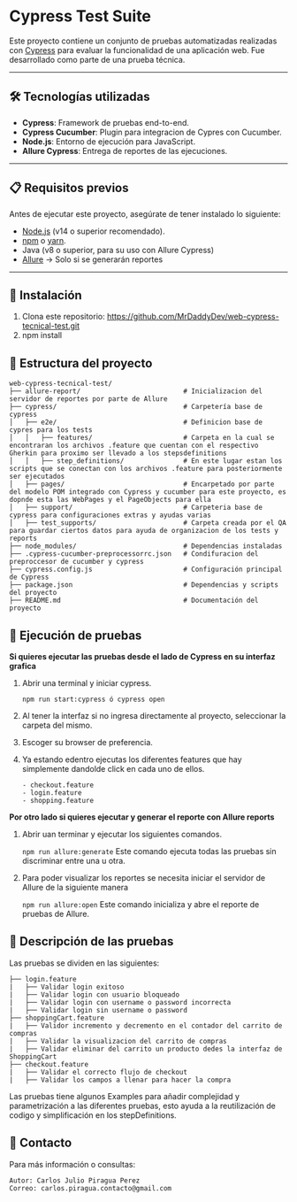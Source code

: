 # Cypress Test Suite

Este proyecto contiene un conjunto de pruebas automatizadas realizadas con [Cypress](https://www.cypress.io/) para evaluar la funcionalidad de una aplicación web. Fue desarrollado como parte de una prueba técnica.

---

## 🛠️ Tecnologías utilizadas

- **Cypress**: Framework de pruebas end-to-end.
- **Cypress Cucumber**: Plugin para integracion de Cypres con Cucumber.
- **Node.js**: Entorno de ejecución para JavaScript.
- **Allure Cypress**: Entrega de reportes de las ejecuciones.

---

## 📋 Requisitos previos

Antes de ejecutar este proyecto, asegúrate de tener instalado lo siguiente:

- [Node.js](https://nodejs.org/) (v14 o superior recomendado).
- [npm](https://www.npmjs.com/) o [yarn](https://yarnpkg.com/).
- Java (v8 o superior, para su uso con Allure Cypress)
- [Allure](https://allurereport.org/) -> Solo si se generarán reportes

---

## 🚀 Instalación

1. Clona este repositorio: https://github.com/MrDaddyDev/web-cypress-tecnical-test.git
2. npm install


## 📂 Estructura del proyecto

```
web-cypress-tecnical-test/
├── allure-report/                          # Inicializacion del servidor de reportes por parte de Allure
├── cypress/                                # Carpetería base de cypress
│   ├── e2e/                                # Definicion base de cypres para los tests
│   │   ├── features/                       # Carpeta en la cual se encontraran los archivos .feature que cuentan con el respectivo Gherkin para proximo ser llevado a los stepsdefinitions
│   │   ├── step_definitions/               # En este lugar estan los scripts que se conectan con los archivos .feature para posteriormente ser ejecutados
│   ├── pages/                              # Encarpetado por parte del modelo POM integrado con Cypress y cucumber para este proyecto, es dopnde esta las WebPages y el PageObjects para ella
│   ├── support/                            # Carpeteria base de cypress para configuraciones extras y ayudas varias
│   ├── test_supports/                      # Carpeta creada por el QA para guardar ciertos datos para ayuda de organizacion de los tests y reports
├── node_modules/                           # Dependencias instaladas
├── .cypress-cucumber-preprocessorrc.json   # Condifuracion del preproccesor de cucumber y cypress
├── cypress.config.js                       # Configuración principal de Cypress
├── package.json                            # Dependencias y scripts del proyecto
├── README.md                               # Documentación del proyecto
```

## 🧪 Ejecución de pruebas

**Si quieres ejecutar las pruebas desde el lado de Cypress en su interfaz grafica**

1. Abrir una terminal y iniciar cypress.

    ```npm run start:cypress ó cypress open```

2. Al tener la interfaz si no ingresa directamente al proyecto, seleccionar la carpeta del mismo.

3. Escoger su browser de preferencia.

4. Ya estando edentro ejecutas los diferentes features que hay simplemente dandolde click en cada uno de ellos.
   
    ```
    - checkout.feature
    - login.feature
    - shopping.feature
    ```
**Por otro lado si quieres ejecutar y generar el reporte con Allure reports**

1. Abrir uan terminar y ejecutar los siguientes comandos.

    ```npm run allure:generate``` Este comando ejecuta todas las pruebas sin discriminar entre una u otra.

2. Para poder visualizar los reportes se necesita iniciar el servidor de Allure de la siguiente manera

    ```npm run allure:open``` Este comando inicializa y abre el reporte de pruebas de Allure.

## 📜 Descripción de las pruebas

Las pruebas se dividen en las siguientes:
```
├── login.feature
|   ├── Validar login exitoso
|   ├── Validar login con usuario bloqueado  
|   ├── Validar login con username o password incorrecta  
|   ├── Validar login sin username o password 
├── shoppingCart.feature
|   ├── Validor incremento y decremento en el contador del carrito de compras
|   ├── Validar la visualizacion del carrito de compras
|   ├── Validar eliminar del carrito un producto dedes la interfaz de ShoppingCart    
├── checkout.feature          
|   ├── Validar el correcto flujo de checkout   
|   ├── Validar los campos a llenar para hacer la compra   
```

Las pruebas tiene algunos Examples para añadir complejidad y parametrización a las diferentes pruebas, esto ayuda a la reutilización de codigo y simplificación en los stepDefinitions.

## 📧 Contacto
Para más información o consultas:
```
Autor: Carlos Julio Piragua Perez
Correo: carlos.piragua.contacto@gmail.com
```